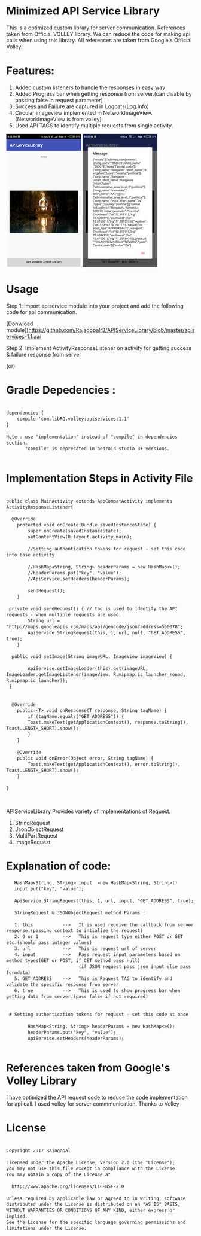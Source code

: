 # Minimized API Service Library
   This is a optimized custom library for server communication. References taken from Official VOLLEY library.
   We can reduce the code for making api calls when using this library. All references are taken from Google's Official Volley.
   
  
# Features:

   1. Added custom listeners to handle the responses in easy way  
   2. Added Progress bar when getting response from server.(can disable by passing false in request parameter)  
   3. Success and Failure are captured in Logcats(Log.Info)  
   4. Circular imageview implemented in NetworkImageView.(NetworkImageView is from volley)
   5. Used API TAGS to identify multiple requests from single activity.
  
  
  ![Screenshot](screenshot_three.png)                  ![Screenshot](screenshot_one.png)               
  
# Usage

Step 1:
 import apiservice module into your project and add the following code for api communication.

 [Donwload module])https://github.com/Rajagopalr3/APIServiceLibrary/blob/master/apiservices-1.1.aar

Step 2:
 Implement ActivityResponseListener on activity for getting success & failure response from server

(or)

# Gradle Depedencies :

```

dependencies {
    compile 'com.libRG.volley:apiservices:1.1'
}

Note : use "implementation" instead of "compile" in dependencies section.
       "compile" is deprecated in android studio 3+ versions. 


```

# Implementation Steps in Activity File

```

public class MainActivity extends AppCompatActivity implements ActivityResponseListener{

  @Override
    protected void onCreate(Bundle savedInstanceState) {
        super.onCreate(savedInstanceState);
        setContentView(R.layout.activity_main);
        
        //Setting authentication tokens for request - set this code into base activity

        //HashMap<String, String> headerParams = new HashMap<>();
        //headerParams.put("key", "value");
        //ApiService.setHeaders(headerParams);
        
        sendRequest();
    }

 private void sendRequest() { // tag is used to identify the API requests - when multiple requests are used.
        String url = "http://maps.googleapis.com/maps/api/geocode/json?address=560078";
        ApiService.StringRequest(this, 1, url, null, "GET_ADDRESS", true);
    }
    
  public void setImage(String imageURL, ImageView imageView) {
  
        ApiService.getImageLoader(this).get(imageURL, ImageLoader.getImageListener(imageView, R.mipmap.ic_launcher_round,                                                                                                  R.mipmap.ic_launcher));
 }
    
    
  @Override
    public <T> void onResponse(T response, String tagName) {
        if (tagName.equals("GET_ADDRESS")) {
        Toast.makeText(getApplicationContext(), response.toString(), Toast.LENGTH_SHORT).show();
        }
    }

    @Override
    public void onError(Object error, String tagName) {
        Toast.makeText(getApplicationContext(), error.toString(), Toast.LENGTH_SHORT).show();
    }
    
}



```

APIServiceLibrary Provides variety of implementations of Request.

1. StringRequest  
2. JsonObjectRequest  
3. MultiPartRequest  
4. ImageRequest  

# Explanation of code:

```
   HashMap<String, String> input  =new HashMap<String, String>() 
   input.put("key", "value");
   
   ApiService.StringRequest(this, 1, url, input, "GET_ADDRESS", true);
    
   StringRequest & JSONObjectRequest method Params :
    
   1. this           -->   It is used receive the callback from server response.(passing context to intialize the request)
   2. 0 or 1         -->   This is request type either POST or GET etc.(should pass integer values)
   3. url            -->   This is request url of server
   4. input          -->   Pass request input parameters based on method types(GET or POST, if GET method pass null)
                           (if JSON request pass json input else pass formdata)
   5. GET_ADDRESS    -->   This is Request TAG to identify and validate the specific response from server
   6. true           -->   This is used to show progress bar when getting data from server.(pass false if not required)
   
   
 # Setting authentication tokens for request - set this code at once
 
        HashMap<String, String> headerParams = new HashMap<>();
        headerParams.put("key", "value");
        ApiService.setHeaders(headerParams);
   

```

# References taken from Google's Volley Library
   I have optimized the API request code to reduce the code implementation for api call. I used volley for server commmunication.
   Thanks to Volley

 # License
 
 ```
 
Copyright 2017 Rajagopal

Licensed under the Apache License, Version 2.0 (the "License");
you may not use this file except in compliance with the License.
You may obtain a copy of the License at

   http://www.apache.org/licenses/LICENSE-2.0

Unless required by applicable law or agreed to in writing, software
distributed under the License is distributed on an "AS IS" BASIS,
WITHOUT WARRANTIES OR CONDITIONS OF ANY KIND, either express or implied.
See the License for the specific language governing permissions and
limitations under the License.
 
```  


  
  
 
  
